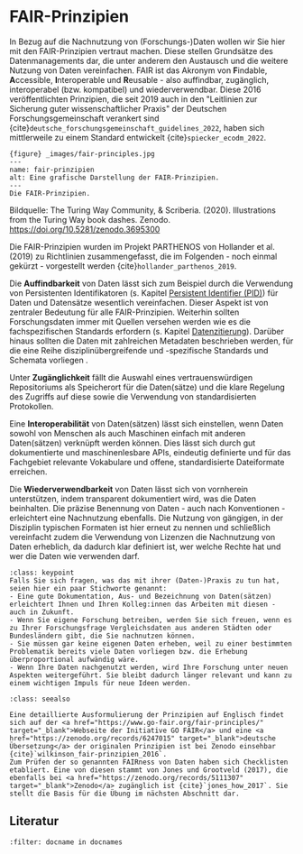 # FAIR-Prinzipien

In Bezug auf die Nachnutzung von (Forschungs-)Daten wollen wir Sie hier mit den FAIR-Prinzipien vertraut machen. Diese stellen Grundsätze des Datenmanagements dar, die unter anderem den Austausch und die weitere Nutzung von Daten vereinfachen. FAIR ist das Akronym von **F**indable, **A**ccessible, **I**nteroperable und **R**eusable - also auffindbar, zugänglich, interoperabel (bzw. kompatibel) und wiederverwendbar. Diese 2016 veröffentlichten Prinzipien, die seit 2019 auch in den "Leitlinien zur Sicherung guter wissenschaftlicher Praxis" der Deutschen Forschungsgemeinschaft verankert sind {cite}`deutsche_forschungsgemeinschaft_guidelines_2022`, haben sich mittlerweile zu einem Standard entwickelt {cite}`spiecker_ecodm_2022`.

```
{figure} _images/fair-principles.jpg
---
name: fair-prinzipien
alt: Eine grafische Darstellung der FAIR-Prinzipien.
---
Die FAIR-Prinzipien.
```
Bildquelle: The Turing Way Community, & Scriberia. (2020). Illustrations from the Turing Way book dashes. Zenodo. <a href="https://doi.org/10.5281/zenodo.3695300" target="_blank">https://doi.org/10.5281/zenodo.3695300</a>

Die FAIR-Prinzipien wurden im Projekt PARTHENOS von Hollander et al. (2019) zu Richtlinien zusammengefasst, die im Folgenden - noch einmal gekürzt - vorgestellt werden {cite}`hollander_parthenos_2019`.

Die **Auffindbarkeit** von Daten lässt sich zum Beispiel durch die Verwendung von Persistenten Identifikatoren (s. Kapitel [Persistent Identifier (PID)](PID)) für Daten und Datensätze wesentlich vereinfachen. Dieser Aspekt ist von zentraler Bedeutung für alle FAIR-Prinzipien. Weiterhin sollten Forschungsdaten immer mit Quellen versehen werden wie es die fachspezifischen Standards erfordern (s. Kapitel [Datenzitierung](Einleitung_Datenzitierung)). Darüber hinaus sollten die Daten mit zahlreichen Metadaten beschrieben werden, für die eine Reihe disziplinübergreifende und -spezifische Standards und Schemata vorliegen .

Unter **Zugänglichkeit** fällt die Auswahl eines vertrauenswürdigen Repositoriums als Speicherort für die Daten(sätze) und die klare Regelung des Zugriffs auf diese sowie die Verwendung von standardisierten Protokollen.

Eine **Interoperabilität** von Daten(sätzen) lässt sich einstellen, wenn Daten sowohl von Menschen als auch Maschinen einfach mit anderen Daten(sätzen) verknüpft werden können. Dies lässt sich durch gut dokumentierte und maschinenlesbare APIs, eindeutig definierte und für das Fachgebiet relevante Vokabulare und offene, standardisierte Dateiformate erreichen.

Die **Wiederverwendbarkeit** von Daten lässt sich von vornherein unterstützen, indem transparent dokumentiert wird, was die Daten beinhalten. Die präzise Benennung von Daten - auch nach Konventionen - erleichtert eine Nachnutzung ebenfalls. Die Nutzung von gängigen, in der Disziplin typischen Formaten ist hier erneut zu nennen und schließlich vereinfacht zudem die Verwendung von Lizenzen die Nachnutzung von Daten erheblich, da dadurch klar definiert ist, wer welche Rechte hat und wer die Daten wie verwenden darf.  

```{admonition} FAIR in der Praxis
:class: keypoint
Falls Sie sich fragen, was das mit ihrer (Daten-)Praxis zu tun hat, seien hier ein paar Stichworte genannt:
- Eine gute Dokumentation, Aus- und Bezeichnung von Daten(sätzen) erleichtert Ihnen und Ihren Kolleg:innen das Arbeiten mit diesen - auch in Zukunft.
- Wenn Sie eigene Forschung betreiben, werden Sie sich freuen, wenn es zu Ihrer Forschungsfrage Vergleichsdaten aus anderen Städten oder Bundesländern gibt, die Sie nachnutzen können.
- Sie müssen gar keine eigenen Daten erheben, weil zu einer bestimmten Problematik bereits viele Daten vorliegen bzw. die Erhebung überproportional aufwändig wäre.
- Wenn Ihre Daten nachgenutzt werden, wird Ihre Forschung unter neuen Aspekten weitergeführt. Sie bleibt dadurch länger relevant und kann zu einem wichtigen Impuls für neue Ideen werden.
```  

```{admonition} Weitere Informationen
:class: seealso

Eine detaillierte Ausformulierung der Prinzipien auf Englisch findet sich auf der <a href="https://www.go-fair.org/fair-principles/" target="_blank">Webseite der Initiative GO FAIR</a> und eine <a href="https://zenodo.org/records/6247015" target="_blank">deutsche Übersetzung</a> der originalen Prinzipien ist bei Zenodo einsehbar {cite}`wilkinson_fair-prinzipien_2016`. 
Zum Prüfen der so genannten FAIRness von Daten haben sich Checklisten etabliert. Eine von diesen stammt von Jones und Grootveld (2017), die ebenfalls bei <a href="https://zenodo.org/records/5111307" target="_blank">Zenodo</a> zugänglich ist {cite}`jones_how_2017`. Sie stellt die Basis für die Übung im nächsten Abschnitt dar.
```

## Literatur
```{bibliography}
:filter: docname in docnames
```
